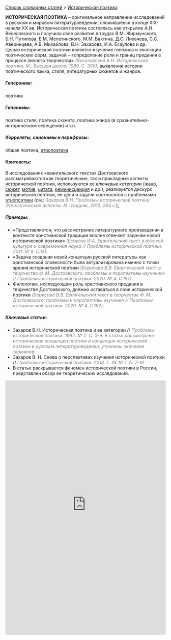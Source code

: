 <style>
st { color: Gray;
  font-style: italic;}
</style>

[Список словарных статей](https://thesaurus-dostoevsky.github.io/Thesaurus/) > [Историческая поэтика](историческая_поэтика.md) 

**ИСТОРИЧЕСКАЯ ПОЭТИКА** – оригинальное направление исследований в русском и мировом литературоведении, сложившееся в конце ХIХ-начала ХХ вв. Историческая поэтика состоялась как открытие А.Н. Веселовского и получила свое развитие в трудах В.М. Жирмунского, Б.Н. Путилова, Е.М. Мелетинского, М.М. Бахтина, Д.С. Лихачева, С.С. Аверинцева, А.В. Михайлова, В.Н. Захарова, И.А. Есаулова и др.  
Целью исторической поэтики является изучение генезиса и эволюции поэтических форм, задачей – «определение роли и границ предания в процессе личного творчества» <st>(Веселовский А.Н. Историческая поэтика. М.: Высшая школа, 1989. С. 300)</st>, выявление истории поэтического языка, стиля, литературных сюжетов и жанров.

##### Гипероним:
поэтика
##### Гипонимы:
поэтика стиля, поэтика сюжета, поэтика жанра (в сравнительно-историческом освещении) и т.п. 
##### Корреляты, синонимы и перифразы:
общая поэтика, [этнопоэтика](этнопоэтика.md)
#### Контексты:  
В исследованиях «евангельского текста» Достоевского  рассматриваются как теоретические, так и прикладные аспекты исторической поэтики,  используются ее *ключевые категории* ([жанр](жанр.md), [сюжет](сюжет.md), [мотив](мотив.md), [цитата](цитата.md), [реминисценция](реминисценция.md) и др.), реализуется дискурс исторической поэтики, ее цели и задачи соотносятся с проблемами [этнопоэтики](этнопоэтика.md) (см.: <st>Захаров В.Н. Проблемы исторической поэтики. Этнологические аспекты. М.: Индрик, 2012. 264 с.</st>),
##### Примеры:
* «Представляется, что рассмотрение литературного произведения в 
контексте христианской традиции вполне отвечает задачам новой исторической поэтики» <st>(Есаулов И.А. Евангельский текст в русской культуре и современная наука //  Проблемы исторической поэтики.  2011. № 9. С.13)</st>.
* «Задача создания новой концепции русской литературы как христианской
словесности была актуализирована именно с точки зрения исторической поэтики <st>(Борисова В.В. Евангельский текст в творчестве Ф. М. Достоевского: проблемы и перспективы изучения»  //  Проблемы исторической поэтики. 2020. № 4. С.187)</st>.
* Филологам, исследующим роль христианского предания в творчестве 
Достоевского, должно оставаться в лоне исторической поэтики <st>(Борисова В.В. Евангельский текст в творчестве Ф. М. Достоевского: проблемы и перспективы изучения // Проблемы исторической поэтики. 2020. № 4. С.192)</st>.
##### Ключевые статьи:
* Захаров В.Н. Историческая поэтика и ее категории // <st>Проблемы исторической поэтики. 1992. № 2. С. 3-9. В статье рассмотрены исторические концепции поэтики и концепция исторической поэтики в русском литературоведении, уточнены значения терминов.</st>
* Захаров В. Н. Снова о перспективах изучения исторической поэтики //<st> Проблемы исторической поэтики. 2018. Т. 16. № 1. С. 7-16.</st>
* В статье раскрывается феномен исторической поэтики в России, представлен обзор ее теоретических исследований.

<iframe src="https://thesaurus-dostoevsky.github.io/nk/историческая_поэтика.html" style="border:0px;width:100%;height:800px" allowfullscreen="true" webkitallowfullscreen="true" mozallowfullscreen="true">
